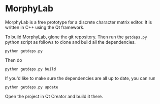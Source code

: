 # MorphyLab

MorphyLab is a free prototype for a discrete character matrix editor. It is written in C++ using the Qt framework.

To build MorphyLab, glone the git repository. Then run the `getdeps.py` python script as follows to clone and build all the dependencies.

`python getdeps.py`

Then do

`python getdeps.py build`

If you'd like to make sure the dependencies are all up to date, you can run

`python getdeps.py update`

Open the project in Qt Creator and build it there.
